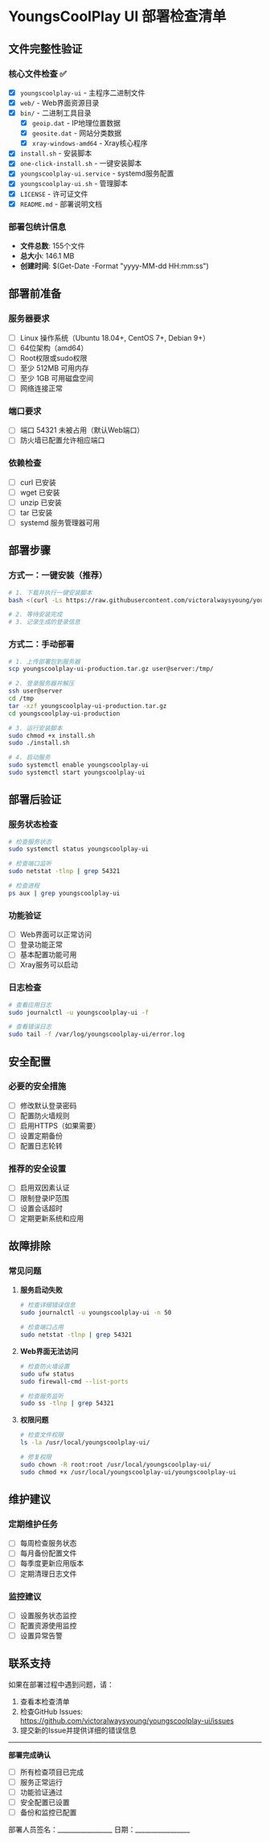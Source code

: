 # YoungsCoolPlay UI 部署检查清单

## 文件完整性验证

### 核心文件检查 ✅

- [x] `youngscoolplay-ui` - 主程序二进制文件
- [x] `web/` - Web界面资源目录
- [x] `bin/` - 二进制工具目录
  - [x] `geoip.dat` - IP地理位置数据
  - [x] `geosite.dat` - 网站分类数据
  - [x] `xray-windows-amd64` - Xray核心程序
- [x] `install.sh` - 安装脚本
- [x] `one-click-install.sh` - 一键安装脚本
- [x] `youngscoolplay-ui.service` - systemd服务配置
- [x] `youngscoolplay-ui.sh` - 管理脚本
- [x] `LICENSE` - 许可证文件
- [x] `README.md` - 部署说明文档

### 部署包统计信息

- **文件总数**: 155个文件
- **总大小**: 146.1 MB
- **创建时间**: $(Get-Date -Format "yyyy-MM-dd HH:mm:ss")

## 部署前准备

### 服务器要求

- [ ] Linux 操作系统（Ubuntu 18.04+, CentOS 7+, Debian 9+）
- [ ] 64位架构（amd64）
- [ ] Root权限或sudo权限
- [ ] 至少 512MB 可用内存
- [ ] 至少 1GB 可用磁盘空间
- [ ] 网络连接正常

### 端口要求

- [ ] 端口 54321 未被占用（默认Web端口）
- [ ] 防火墙已配置允许相应端口

### 依赖检查

- [ ] curl 已安装
- [ ] wget 已安装
- [ ] unzip 已安装
- [ ] tar 已安装
- [ ] systemd 服务管理器可用

## 部署步骤

### 方式一：一键安装（推荐）

```bash
# 1. 下载并执行一键安装脚本
bash <(curl -Ls https://raw.githubusercontent.com/victoralwaysyoung/youngscoolplay-ui/main/scripts/one-click-install.sh)

# 2. 等待安装完成
# 3. 记录生成的登录信息
```

### 方式二：手动部署

```bash
# 1. 上传部署包到服务器
scp youngscoolplay-ui-production.tar.gz user@server:/tmp/

# 2. 登录服务器并解压
ssh user@server
cd /tmp
tar -xzf youngscoolplay-ui-production.tar.gz
cd youngscoolplay-ui-production

# 3. 运行安装脚本
sudo chmod +x install.sh
sudo ./install.sh

# 4. 启动服务
sudo systemctl enable youngscoolplay-ui
sudo systemctl start youngscoolplay-ui
```

## 部署后验证

### 服务状态检查

```bash
# 检查服务状态
sudo systemctl status youngscoolplay-ui

# 检查端口监听
sudo netstat -tlnp | grep 54321

# 检查进程
ps aux | grep youngscoolplay-ui
```

### 功能验证

- [ ] Web界面可以正常访问
- [ ] 登录功能正常
- [ ] 基本配置功能可用
- [ ] Xray服务可以启动

### 日志检查

```bash
# 查看应用日志
sudo journalctl -u youngscoolplay-ui -f

# 查看错误日志
sudo tail -f /var/log/youngscoolplay-ui/error.log
```

## 安全配置

### 必要的安全措施

- [ ] 修改默认登录密码
- [ ] 配置防火墙规则
- [ ] 启用HTTPS（如果需要）
- [ ] 设置定期备份
- [ ] 配置日志轮转

### 推荐的安全设置

- [ ] 启用双因素认证
- [ ] 限制登录IP范围
- [ ] 设置会话超时
- [ ] 定期更新系统和应用

## 故障排除

### 常见问题

1. **服务启动失败**
   ```bash
   # 检查详细错误信息
   sudo journalctl -u youngscoolplay-ui -n 50
   
   # 检查端口占用
   sudo netstat -tlnp | grep 54321
   ```

2. **Web界面无法访问**
   ```bash
   # 检查防火墙设置
   sudo ufw status
   sudo firewall-cmd --list-ports
   
   # 检查服务监听
   sudo ss -tlnp | grep 54321
   ```

3. **权限问题**
   ```bash
   # 检查文件权限
   ls -la /usr/local/youngscoolplay-ui/
   
   # 修复权限
   sudo chown -R root:root /usr/local/youngscoolplay-ui/
   sudo chmod +x /usr/local/youngscoolplay-ui/youngscoolplay-ui
   ```

## 维护建议

### 定期维护任务

- [ ] 每周检查服务状态
- [ ] 每月备份配置文件
- [ ] 每季度更新应用版本
- [ ] 定期清理日志文件

### 监控建议

- [ ] 设置服务状态监控
- [ ] 配置资源使用监控
- [ ] 设置异常告警

## 联系支持

如果在部署过程中遇到问题，请：

1. 查看本检查清单
2. 检查GitHub Issues: https://github.com/victoralwaysyoung/youngscoolplay-ui/issues
3. 提交新的Issue并提供详细的错误信息

---

**部署完成确认**

- [ ] 所有检查项目已完成
- [ ] 服务正常运行
- [ ] 功能验证通过
- [ ] 安全配置已设置
- [ ] 备份和监控已配置

部署人员签名：_________________ 日期：_________________